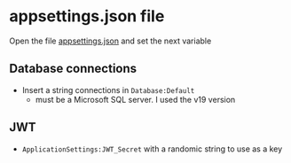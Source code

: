 
# appsettings.json file

Open the file [appsettings.json](/api/appsettings.json) and set the next variable

## Database connections

* Insert a string connections in `Database:Default`
	* must be a Microsoft SQL server. I used the v19 version

## JWT
*  `ApplicationSettings:JWT_Secret` with a randomic string to use as a key
